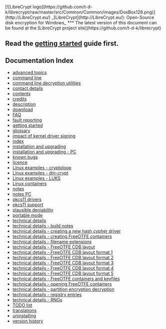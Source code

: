 <meta content="text/html; charset=UTF-8" http-equiv="Content-Type">
<meta name="keywords" content="disk encryption, security, transparent, AES, plausible deniability, virtual drive, Linux, MS Windows, portable, USB drive, partition">
<meta name="description" content="LibreCrypt: An Open-Source transparent encryption program for PCs. With this software, you can create one or more &quot;containers&quot; on your PC - which appear as disks, anything written to these disks is automatically encrypted before being stored on your hard drive.">

<meta name="author" content="Sarah Dean">
<meta name="copyright" content="Copyright 2004, 2005, 2006, 2007, 2008 Sarah Dean">

<TITLE>Command Line Interface</TITLE>

<link href="https://raw.githubusercontent.com/t-d-k/librecrypt/master/docs/styles_common.css" rel="stylesheet" type="text/css">


<link rel="shortcut icon" href="https://github.com/t-d-k/librecrypt/raw/master/src/Common/Common/images/DoxBox.ico" type="image/x-icon">

<SPAN CLASS="master_link">
[![LibreCrypt logo](https://github.com/t-d-k/librecrypt/raw/master/src/Common/Common/images/DoxBox128.png)](http://LibreCrypt.eu/)
</SPAN>

<SPAN CLASS="master_title">
_[LibreCrypt](http://LibreCrypt.eu/): Open-Source disk encryption for Windows_
</SPAN>
***

<SPAN class="tip">
The latest version of this document can be found at the [LibreCrypt project site](https://github.com/t-d-k/librecrypt)
</SPAN>

## Read the [getting started](getting_started.md) guide first.

## Documentation Index                               
                                                              
* [advanced topics](advanced_topics.md)
* [command line](command_line.md)
* [command line decryption utilities](command_line_decryption_utilities.md)
* [contact details](contact_details.md)
* [contents](contents.md)
* [credits](credits.md)
* [description](description.md)
* [download](download.md)
* [FAQ](FAQ.md)
* [fault reporting](fault_reporting.md)
* [getting started](getting_started.md)
* [glossary](glossary.md)
* [impact of kernel driver signing](impact_of_kernel_driver_signing.md)
* [index](index.md)
* [installation and upgrading](installation_and_upgrading.md)
* [installation and upgrading - PC](installation_and_upgrading__PC.md)
* [known bugs](known_bugs.md)
* [licence](licence.md)
* [Linux examples - cryptoloop](Linux_examples__cryptoloop.md)
* [Linux examples - dm-crypt](Linux_examples__dm-crypt.md)
* [Linux examples - LUKS](Linux_examples__LUKS.md)
* [Linux containers](Linux_volumes.md)
* [notes](notes.md)
* [notes PC](notes_PC.md)
* [pkcs11 drivers](pkcs11_drivers.md)
* [pkcs11 support](pkcs11_support.md)
* [plausible deniability](plausible_deniability.md)
* [portable mode](portable_mode.md)
* [technical details](technical_details.md)
* [technical details - build notes](technical_details__build_notes.md)
* [technical details - creating a new hash cypher driver](technical_details__creating_a_new_hash_cypher_driver.md)
* [technical details - creating FreeOTFE containers](technical_details__creating_FreeOTFE_volumes.md)
* [technical details - filename extensions](technical_details__filename_extensions.md)
* [technical details - FreeOTFE CDB layout](technical_details__FreeOTFE_CDB_layout.md)
* [technical details - FreeOTFE CDB layout format 1](technical_details__FreeOTFE_CDB_layout_format_1.md)
* [technical details - FreeOTFE CDB layout format 2](technical_details__FreeOTFE_CDB_layout_format_2.md)
* [technical details - FreeOTFE CDB layout format 3](technical_details__FreeOTFE_CDB_layout_format_3.md)
* [technical details - FreeOTFE CDB layout format 4](technical_details__FreeOTFE_CDB_layout_format_4.md)
* [technical details - FreeOTFE CDB layout format 5](technical_details__FreeOTFE_CDB_layout_format_5.md)
* [technical details - FreeOTFE containers and keyfiles](technical_details__FreeOTFE_volumes_and_keyfiles.md)
* [technical details - opening FreeOTFE containers](technical_details__mounting_FreeOTFE_volumes.md)
* [technical details - partition encryption decryption](technical_details__partition_encryption_decryption.md)
* [technical details - registry entries](technical_details__registry_entries.md)
* [technical details - RNGs](technical_details__RNGs.md)
* [TODO list](TODO_list.md)
* [translations](translations.md)
* [uninstalling](uninstalling.md)
* [version history](version_history.md)
                                                          



























































